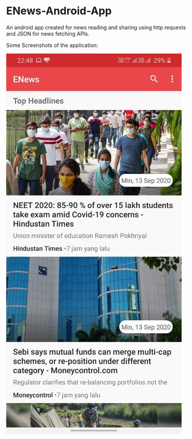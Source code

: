 # ENews-Android-App
An android app created for news reading and sharing using http requests and JSON for news fetching APIs. 

 Some Screenshots of the application:

 ![alt text](https://github.com/ankitkumarpanda14/ENews-Android-App/blob/master/Enews_app.jpg?raw=true)
